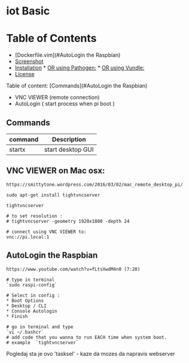 # iot Basic

Table of Contents
=================

  * [Dockerfile.vim](#AutoLogin the Raspbian)
  * [Screenshot](#screenshot)
  * [Installation](#installation)
        * [OR using Pathogen:](#or-using-pathogen)
        * [OR using Vundle:](#or-using-vundle)
  * [License](#license)

  
Table of content:
[Commands](#AutoLogin the Raspbian)
* VNC VIEWER (remote connection)
* AutoLogin ( start process when pi boot )

## Commands
| command       | Description |
| ------------- |:-------------:|
| startx      	| start desktop GUI |


## VNC VIEWER on Mac osx:

	https://smittytone.wordpress.com/2016/03/02/mac_remote_desktop_pi/
	
	sudo apt-get install tightvncserver
	
	tightvncserver
	
	# to set resolution :
	# tightvncserver -geometry 1920x1080 -depth 24

	# connect using VNC VIEWER to:
	vnc://pi.local:1

## AutoLogin the Raspbian
	
	https://www.youtube.com/watch?v=fLtsXwdM4n0 (7:20)
	
	# type in terminal
	`sudo raspi-config`
	
	# Select in config :
	* Boot Options
	* Desktop / CLI
	* Console Autologin
	* Finish

	# go in terminal and type
	`vi ~/.bashcr`
	# add code that you wanna to run EACH time when system boot.
	# example  `tightvncserver`


Pogledaj sta je ovo 'tasksel' - kaze da mozes da napravis webserver         
